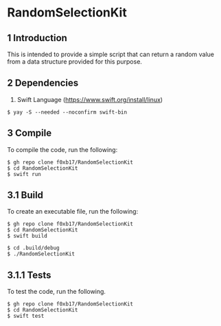 # RandomSelectionKit

## 1 Introduction
This is intended to provide a simple script that can return a random value from a data structure provided for this purpose.

## 2 Dependencies
1. Swift Language (https://www.swift.org/install/linux)

```shell
$ yay -S --needed --noconfirm swift-bin
```

## 3 Compile

To compile the code, run the following:

```shell
$ gh repo clone f0xb17/RandomSelectionKit
$ cd RandomSelectionKit
$ swift run
```

## 3.1 Build

To create an executable file, run the following:

```shell
$ gh repo clone f0xb17/RandomSelectionKit
$ cd RandomSelectionKit
$ swift build
```

```shell
$ cd .build/debug
$ ./RandomSelectionKit
```

## 3.1.1 Tests

To test the code, run the following.

```shell
$ gh repo clone f0xb17/RandomSelectionKit
$ cd RandomSelectionKit
$ swift test
```
